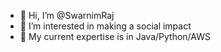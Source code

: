 - 👋 Hi, I’m @SwarnimRaj
- 👀 I’m interested in making a social impact
- 🌱 My current expertise is in Java/Python/AWS

<!---
- 💞️ I’m looking to collaborate on ...
- 📫 How to reach me ...
SwarnimRaj/SwarnimRaj is a ✨ special ✨ repository because its `README.md` (this file) appears on your GitHub profile.
You can click the Preview link to take a look at your changes.
--->

